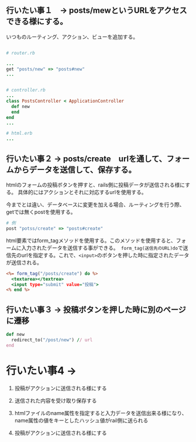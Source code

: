 ## 行いたい事１　-> posts/mewというURLをアクセスできる様にする。
いつものルーティング、アクション、ビューを追加する。

```ruby

# router.rb

...
get "posts/new" => "posts#new"
...


# controller.rb
...
class PostsController < ApplicationController
  def new
  end
end
...

# html.erb
...

```
## 行いたい事２ -> posts/create　urlを通して、フォームからデータを送信して、保存する。
htmlのフォームの投稿ボタンを押すと、rails側に投稿データが送信される様にする。
具体的にはアクションとそれに対応するurlを使用する。

今までとは違い、データベースに変更を加える場合、ルーティングを行う際、getでは無くpostを使用する。

```ruby
# 例
post "potss/create" => "posts#create"
```

html要素ではform_tagメソッドを使用する。このメソッドを使用すると、フォームに入力されたデータを送信する事ができる。``` form_tag(送信先のURL)do```で送信先のurlを指定する。これで、```<input>```のボタンを押した時に指定されたデータが送信される。

```html.erb
<%= form_tag("/posts/create") do %>
  <textarea></textrea>
  <input type="submit" value="投稿">
<% end %>
```

## 行いたい事３ -> 投稿ボタンを押した時に別のページに遷移
```ruby
def new
  redirect_to("/post/new") // url
end

```

# 行いたい事4 -> 
1. 投稿がアクションに送信される様にする
2. 送信された内容を受け取り保存する


1. htmlファイルのname属性を指定すると入力データを送信出来る様になり、name属性の値をキーとしたハッシュ値がrail側に送られる
1. 投稿がアクションに送信される様にする
